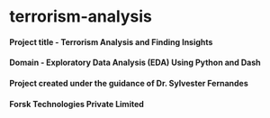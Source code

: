 # terrorism-analysis

#### Project title - Terrorism Analysis and Finding Insights
#### Domain - Exploratory Data Analysis (EDA) Using Python and Dash
#### Project created under the guidance of Dr. Sylvester Fernandes
#### Forsk Technologies Private Limited
